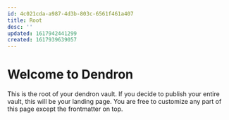 ```yaml
---
id: 4c021cda-a987-4d3b-803c-6561f461a407
title: Root
desc: ''
updated: 1617942441299
created: 1617939639057
---
```


# Welcome to Dendron

This is the root of your dendron vault. If you decide to publish your entire vault, this will be your landing page. You are free to customize any part of this page except the frontmatter on top. 
